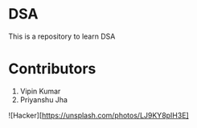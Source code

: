 # DSA

This is a repository to learn DSA

# Contributors

<ol>
<li>Vipin Kumar</li>
<li>Priyanshu Jha</li>
</ol>

![Hacker][https://unsplash.com/photos/LJ9KY8pIH3E]
